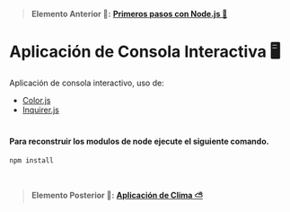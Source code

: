 > __Elemento Anterior 👀:__ __[Primeros pasos con Node.js 🦶](https://github.com/Paserno/curso-node-tabla)__
# Aplicación de Consola Interactiva 🖥️
Aplicación de consola interactivo, uso de:
* [Color.js](https://www.npmjs.com/package/colors)
* [Inquirer.js](https://www.npmjs.com/package/inquirer)

#
#### Para reconstruir los modulos de node ejecute el siguiente comando.
````
npm install
````

<br>

> __Elemento Posterior 👀:__ __[Aplicación de Clima ⛅](https://github.com/Paserno/node-clima-app-terminal)__